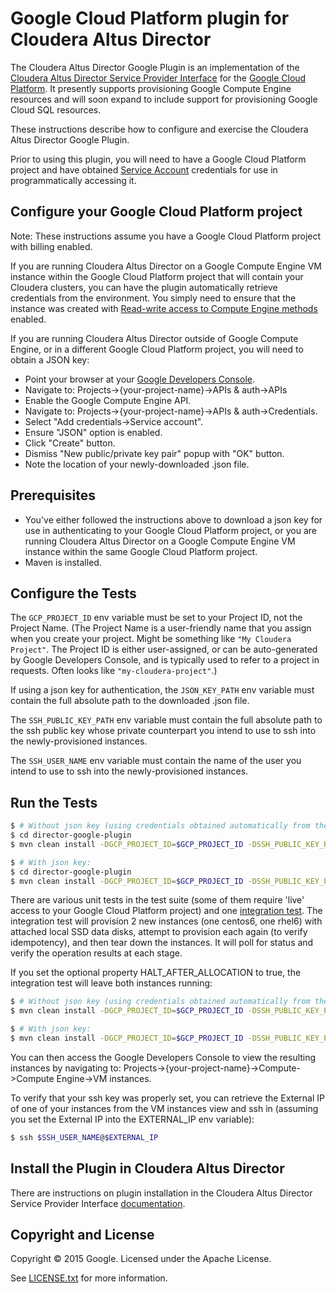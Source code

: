 # Google Cloud Platform plugin for Cloudera Altus Director
The Cloudera Altus Director Google Plugin is an implementation of the [Cloudera Altus Director Service Provider Interface](https://github.com/cloudera/director-spi) for the [Google Cloud Platform](https://cloud.google.com). It presently supports provisioning Google Compute Engine resources and will soon expand to include support for provisioning Google Cloud SQL resources.

These instructions describe how to configure and exercise the Cloudera Altus Director Google Plugin.

Prior to using this plugin, you will need to have a Google Cloud Platform project and have obtained [Service Account](https://cloud.google.com/compute/docs/authentication#general) credentials for use in programmatically accessing it.

## Configure your Google Cloud Platform project
Note: These instructions assume you have a Google Cloud Platform project with billing enabled.

If you are running Cloudera Altus Director on a Google Compute Engine VM instance within the Google Cloud Platform project that will contain your Cloudera clusters, you can have the plugin automatically retrieve credentials from the environment. You simply need to ensure that the instance was created with [Read-write access to Compute Engine methods](https://cloud.google.com/compute/docs/authentication) enabled.

If you are running Cloudera Altus Director outside of Google Compute Engine, or in a different Google Cloud Platform project, you will need to obtain a JSON key:
* Point your browser at your [Google Developers Console](https://console.developers.google.com/).
* Navigate to: Projects->{your-project-name}->APIs & auth->APIs
* Enable the Google Compute Engine API.
* Navigate to: Projects->{your-project-name}->APIs & auth->Credentials.
* Select "Add credentials->Service account".
* Ensure "JSON" option is enabled.
* Click "Create" button.
* Dismiss "New public/private key pair" popup with "OK" button.
* Note the location of your newly-downloaded .json file.

## Prerequisites
* You've either followed the instructions above to download a json key for use in authenticating to your Google Cloud Platform project, or you are running Cloudera Altus Director on a Google Compute Engine VM instance within the same Google Cloud Platform project.
* Maven is installed.

## Configure the Tests
The `GCP_PROJECT_ID` env variable must be set to your Project ID, not the Project Name. (The Project Name is a user-friendly name that you assign when you create your project. Might be something like `"My Cloudera Project"`. The Project ID is either user-assigned, or can be auto-generated by Google Developers Console, and is typically used to refer to a project in requests. Often looks like `"my-cloudera-project"`.)

If using a json key for authentication, the `JSON_KEY_PATH` env variable must contain the full absolute path to the downloaded .json file.

The `SSH_PUBLIC_KEY_PATH` env variable must contain the full absolute path to the ssh public key whose private counterpart you intend to use to ssh into the newly-provisioned instances.

The `SSH_USER_NAME` env variable must contain the name of the user you intend to use to ssh into the newly-provisioned instances.

## Run the Tests
```bash
$ # Without json key (using credentials obtained automatically from the Google Compute Engine environment):
$ cd director-google-plugin
$ mvn clean install -DGCP_PROJECT_ID=$GCP_PROJECT_ID -DSSH_PUBLIC_KEY_PATH=$SSH_PUBLIC_KEY_PATH -DSSH_USER_NAME=$SSH_USER_NAME

$ # With json key:
$ cd director-google-plugin
$ mvn clean install -DGCP_PROJECT_ID=$GCP_PROJECT_ID -DSSH_PUBLIC_KEY_PATH=$SSH_PUBLIC_KEY_PATH -DSSH_USER_NAME=$SSH_USER_NAME -DJSON_KEY_PATH=$JSON_KEY_PATH
```

There are various unit tests in the test suite (some of them require 'live' access to your Google Cloud Platform project) and one [integration test](https://github.com/cloudera/director-google-plugin/blob/master/tests/src/test/java/com/cloudera/director/google/compute/GoogleComputeProviderFullCycleTest.java). The integration test will provision 2 new instances (one centos6, one rhel6) with attached local SSD data disks, attempt to provision each again (to verify idempotency), and then tear down the instances. It will poll for status and verify the operation results at each stage.

If you set the optional property HALT_AFTER_ALLOCATION to true, the integration test will leave both instances running:
```bash
$ # Without json key (using credentials obtained automatically from the Google Compute Engine environment):
$ mvn clean install -DGCP_PROJECT_ID=$GCP_PROJECT_ID -DSSH_PUBLIC_KEY_PATH=$SSH_PUBLIC_KEY_PATH -DSSH_USER_NAME=$SSH_USER_NAME -DHALT_AFTER_ALLOCATION=true

$ # With json key:
$ mvn clean install -DGCP_PROJECT_ID=$GCP_PROJECT_ID -DSSH_PUBLIC_KEY_PATH=$SSH_PUBLIC_KEY_PATH -DSSH_USER_NAME=$SSH_USER_NAME -DJSON_KEY_PATH=$JSON_KEY_PATH -DHALT_AFTER_ALLOCATION=true
```

You can then access the Google Developers Console to view the resulting instances by navigating to: Projects->{your-project-name}->Compute->Compute Engine->VM instances.

To verify that your ssh key was properly set, you can retrieve the External IP of one of your instances from the VM instances view and ssh in (assuming you set the External IP into the EXTERNAL_IP env variable):
```bash
$ ssh $SSH_USER_NAME@$EXTERNAL_IP
```

## Install the Plugin in Cloudera Altus Director
There are instructions on plugin installation in the Cloudera Altus Director Service Provider Interface [documentation](https://github.com/cloudera/director-spi#installing-the-plugin).

## Copyright and License
Copyright © 2015 Google. Licensed under the Apache License.

See [LICENSE.txt](https://github.com/cloudera/director-google-plugin/blob/master/LICENSE) for more information.
